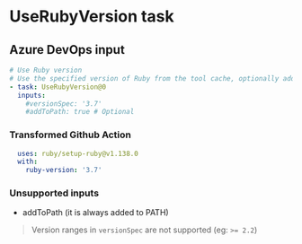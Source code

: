 # UseRubyVersion task

## Azure DevOps input

```yaml
# Use Ruby version
# Use the specified version of Ruby from the tool cache, optionally adding it to the PATH
- task: UseRubyVersion@0
  inputs:
    #versionSpec: '3.7' 
    #addToPath: true # Optional
```

### Transformed Github Action

```yaml
  uses: ruby/setup-ruby@v1.138.0
  with:
    ruby-version: '3.7'
```

### Unsupported inputs

- addToPath (it is always added to PATH)

> Version ranges in `versionSpec` are not supported (eg: `>= 2.2`)